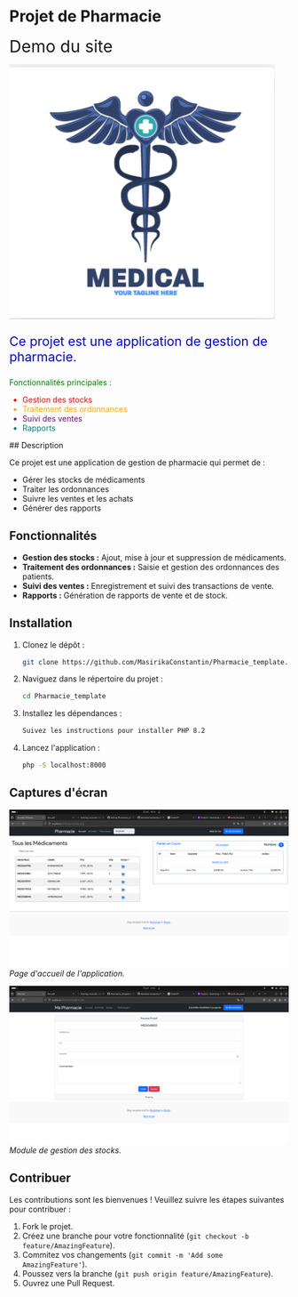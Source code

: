 # Projet de Pharmacie
<a href="http://mascode.kesug.com" style="font-size:30px;text-decoration: none">Demo du site</a>

![Pharmacie Logo](logo1.png)


<p style="color: blue; font-size: 23px;">Ce projet est une application de gestion de pharmacie.</p>

<p style="color: green;">Fonctionnalités principales :</p>
<ul>
    <li style="color: red;">Gestion des stocks</li>
    <li style="color: orange;">Traitement des ordonnances</li>
    <li style="color: purple;">Suivi des ventes</li>
    <li style="color: teal;">Rapports</li>
</ul>
## Description

Ce projet est une application de gestion de pharmacie qui permet de :

- Gérer les stocks de médicaments
- Traiter les ordonnances
- Suivre les ventes et les achats
- Générer des rapports

## Fonctionnalités

- **Gestion des stocks :** Ajout, mise à jour et suppression de médicaments.
- **Traitement des ordonnances :** Saisie et gestion des ordonnances des patients.
- **Suivi des ventes :** Enregistrement et suivi des transactions de vente.
- **Rapports :** Génération de rapports de vente et de stock.

## Installation

1. Clonez le dépôt :
    ```sh
    git clone https://github.com/MasirikaConstantin/Pharmacie_template.git
    ```
2. Naviguez dans le répertoire du projet :
    ```sh
    cd Pharmacie_template
    ```
3. Installez les dépendances :
    ```sh
    Suivez les instructions pour installer PHP 8.2
    ```
4. Lancez l'application :
    ```sh
    php -S localhost:8000
    ```

## Captures d'écran

![Page d'accueil](page1.png)
*Page d'accueil de l'application.*

![Gestion des stocks](gestion1.png)
*Module de gestion des stocks.*

## Contribuer

Les contributions sont les bienvenues ! Veuillez suivre les étapes suivantes pour contribuer :

1. Fork le projet.
2. Créez une branche pour votre fonctionnalité (`git checkout -b feature/AmazingFeature`).
3. Commitez vos changements (`git commit -m 'Add some AmazingFeature'`).
4. Poussez vers la branche (`git push origin feature/AmazingFeature`).
5. Ouvrez une Pull Request.


